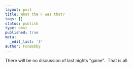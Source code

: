 ```yaml
---
layout: post
title: What the F was that?
tags: []
status: publish
type: post
published: true
meta:
  _edit_last: '3'
author: FunBobby
---
```

There will be no discussion of last nights "game".  That is all.
